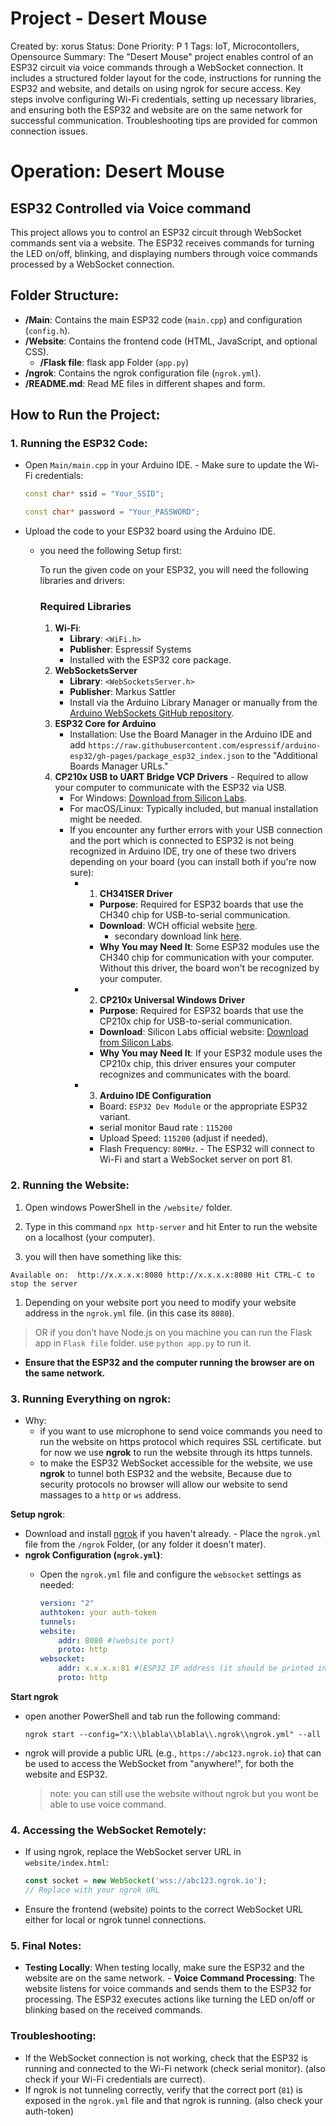 # Project - Desert Mouse

Created by: xorus
Status: Done
Priority: P 1
Tags: IoT, Microcontollers, Opensource
Summary: The "Desert Mouse" project enables control of an ESP32 circuit via voice commands through a WebSocket connection. It includes a structured folder layout for the code, instructions for running the ESP32 and website, and details on using ngrok for secure access. Key steps involve configuring Wi-Fi credentials, setting up necessary libraries, and ensuring both the ESP32 and website are on the same network for successful communication. Troubleshooting tips are provided for common connection issues.

# Operation: Desert Mouse

## ESP32 Controlled via Voice command

This project allows you to control an ESP32 circuit through WebSocket commands sent via a website. The ESP32 receives commands for turning the LED on/off, blinking, and displaying numbers through voice commands processed by a WebSocket connection.

## Folder Structure:

- **/Main**: Contains the main ESP32 code (`main.cpp`) and configuration (`config.h`).
- **/Website**: Contains the frontend code (HTML, JavaScript, and optional CSS).
    - **/Flask file**:  flask app Folder (`app.py`)
- **/ngrok**: Contains the ngrok configuration file (`ngrok.yml`).
- **/README.md**: Read ME files in different shapes and form.

## How to Run the Project:

### 1. **Running the ESP32 Code**:

- Open `Main/main.cpp` in your Arduino IDE. - Make sure to update the Wi-Fi credentials:
    
    ```cpp
    const char* ssid = "Your_SSID";
    
    const char* password = "Your_PASSWORD";
    ```
    
- Upload the code to your ESP32 board using the Arduino IDE.
    - you need the following Setup first:
        
        To run the given code on your ESP32, you will need the following libraries and drivers:
        
        ### Required Libraries
        
        1. **Wi-Fi**:
            - **Library**: `<WiFi.h>`
            - **Publisher**: Espressif Systems
            - Installed with the ESP32 core package.
        2. **WebSocketsServer**
            - **Library**: `<WebSocketsServer.h>`
            - **Publisher**: Markus Sattler
            - Install via the Arduino Library Manager or manually from the [Arduino WebSockets GitHub repository](https://github.com/Links2004/arduinoWebSockets).
        3. **ESP32 Core for Arduino**
            - Installation: Use the Board Manager in the Arduino IDE and add `https://raw.githubusercontent.com/espressif/arduino-esp32/gh-pages/package_esp32_index.json` to the "Additional Boards Manager URLs."
        4. **CP210x USB to UART Bridge VCP Drivers** - Required to allow your computer to communicate with the ESP32 via USB.
            - For Windows: [Download from Silicon Labs](https://www.silabs.com/developers/usb-to-uart-bridge-vcp-drivers).
            - For macOS/Linux: Typically included, but manual installation might be needed.
            - If you encounter any further errors with your USB connection and the port which is connected to ESP32 is not being recognized in Arduino IDE, try one of these two drivers depending on your board (you can install both if you're now sure):
                - 1. **CH341SER Driver**
                    - **Purpose**: Required for ESP32 boards that use the CH340 chip for USB-to-serial communication.
                    - **Download**: WCH official website [here](https://chatgpt.com/c/46).
                        - secondary download link [here](https://chatgpt.com/c/47).
                    - **Why You may Need It**: Some ESP32 modules use the CH340 chip for communication with your computer. Without this driver, the board won't be recognized by your computer.
                - 2. **CP210x Universal Windows Driver**
                    - **Purpose**: Required for ESP32 boards that use the CP210x chip for USB-to-serial communication.
                    - **Download**: Silicon Labs official website: [Download from Silicon Labs](https://www.silabs.com/developers/usb-to-uart-bridge-vcp-drivers).
                    - **Why You may Need It**: If your ESP32 module uses the CP210x chip, this driver ensures your computer recognizes and communicates with the board.
                - 3. **Arduino IDE Configuration**
                    - Board: `ESP32 Dev Module` or the appropriate ESP32 variant.
                    - serial monitor Baud rate : `115200`
                    - Upload Speed: `115200` (adjust if needed).
                    - Flash Frequency: `80MHz`. - The ESP32 will connect to Wi-Fi and start a WebSocket server on port 81.

### 2. **Running the Website**:

1. Open windows PowerShell in the `/website/` folder.
2. Type in this command `npx http-server` and hit Enter to run the website on a localhost (your computer).

1. you will then have something like this:

`Available on: 
http://x.x.x.x:8080
http://x.x.x.x:8080
Hit CTRL-C to stop the server`

1. Depending on your website port you need to modify your website address in the `ngrok.yml` file. (in this case its `8080`).

> OR if you don’t have Node.js on you machine you can run the Flask app in `Flask file` folder. use `python app.py` to run it.
> 
- **Ensure that the ESP32 and the computer running the browser are on the same network.**

### 3. **Running Everything on ngrok**:

- Why:
    - if you want to use microphone to send voice commands you need to run the website on https protocol which requires SSL certificate. but for now we use **ngrok** to run the website through its https tunnels.
    - to make the ESP32 WebSocket accessible for the website, we use **ngrok** to tunnel both ESP32 and the website, Because due to security protocols no browser will allow our website to send massages to a `http` or `ws` address.

**Setup ngrok**:

- Download and install [ngrok](https://ngrok.com/download) if you haven't already. - Place the `ngrok.yml` file from the `/ngrok` Folder, (or any folder it doesn't mater).
- **ngrok Configuration (`ngrok.yml`)**:
    - Open the `ngrok.yml` file and configure the `websocket` settings as needed:
        
        ```yaml
        version: "2"
        authtoken: your auth-token
        tunnels:
        website:
        	addr: 8080 #(website port)
        	proto: http
        websocket:
        	addr: x.x.x.x:81 #(ESP32 IP address (it should be printed in serial monitor))
        	proto: http
        ```
        

**Start ngrok**

- open another PowerShell and tab run the following command:
    
    `ngrok start --config="X:\\blabla\\blabla\\.ngrok\\ngrok.yml" --all`
    
- ngrok will provide a public URL (e.g., `https://abc123.ngrok.io`) that can be used to access the WebSocket from "anywhere!", for both the website and ESP32.
    
    > note: you can still use the website without ngrok but you wont be able to use voice command.
    > 

### 4. **Accessing the WebSocket Remotely**:

- If using ngrok, replace the WebSocket server URL in `website/index.html`:
    
    ```jsx
    const socket = new WebSocket('wss://abc123.ngrok.io');
    // Replace with your ngrok URL
    ```
    
- Ensure the frontend (website) points to the correct WebSocket URL either for local or ngrok tunnel connections.

### 5. **Final Notes**:

- **Testing Locally**: When testing locally, make sure the ESP32 and the website are on the same network. - **Voice Command Processing**: The website listens for voice commands and sends them to the ESP32 for processing. The ESP32 executes actions like turning the LED on/off or blinking based on the received commands.

### Troubleshooting:

- If the WebSocket connection is not working, check that the ESP32 is running and connected to the Wi-Fi network (check serial monitor). (also check if your Wi-Fi credentials are currect).
- If ngrok is not tunneling correctly, verify that the correct port (`81`) is exposed in the `ngrok.yml` file and that ngrok is running. (also check your auth-token)
